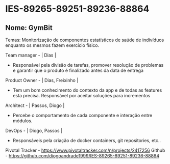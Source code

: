 # IES-89265-89251-89236-88864

## Nome: GymBit

Temas: Monitorização de componentes estatísticos de saúde de indivíduos enquanto os mesmos fazem exercício físico.

Team manager - | Dias |
 - Responsável pela divisão de tarefas, promover resolução de problemas e garantir que o produto é finalizado antes da data de entrega

Product Owner - | Dias, Freixinho |
 - Tem um bom conhecimento do contexto da app e de todas as features esta precisa. Responsável por aceitar soluções para incrementos

Architect - | Passos, Diogo |
 - Percebe o comportamento de cada componente e interação entre módulos.

DevOps - | Diogo, Passos |
 - Responsáveis pela criação de docker containers, git repositories, etc..

Pivotal Tracker - https://www.pivotaltracker.com/n/projects/2417256
Github - https://github.com/diogoandrade1999/IES-89265-89251-89236-88864
